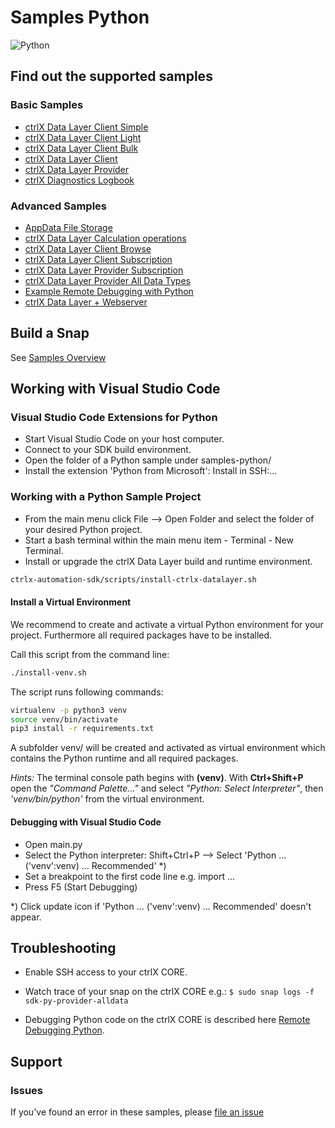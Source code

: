 # Samples Python

![Python](https://upload.wikimedia.org/wikipedia/commons/thumb/c/c3/Python-logo-notext.svg/120px-Python-logo-notext.svg.png)

## Find out the supported samples

### Basic Samples

* [ctrlX Data Layer Client Simple](datalayer.client.simple/README.md)
* [ctrlX Data Layer Client Light](datalayer.client.light/README.md)
* [ctrlX Data Layer Client Bulk](datalayer.client.bulk/README.md)
* [ctrlX Data Layer Client](datalayer.client/README.md)
* [ctrlX Data Layer Provider](datalayer.provider/README.md)
* [ctrlX Diagnostics Logbook](logbook/README.md)

### Advanced Samples

* [AppData File Storage](appdata/README.md)
* [ctrlX Data Layer Calculation operations](datalayer.calc/README.md)
* [ctrlX Data Layer Client Browse](datalayer.client.browse/README.md)
* [ctrlX Data Layer Client Subscription](datalayer.client.sub/README.md)
* [ctrlX Data Layer Provider Subscription](datalayer.provider.sub/README.md)
* [ctrlX Data Layer Provider All Data Types](datalayer.provider.all-data/README.md)
* [Example Remote Debugging with Python](datalayer.remote.debug/README.md)
* [ctrlX Data Layer + Webserver](webserver/README.md)

## Build a Snap

See [Samples Overview](../samples.md)

## Working with Visual Studio Code

### Visual Studio Code Extensions for Python

* Start Visual Studio Code on your host computer.
* Connect to your SDK build environment.
* Open the folder of a Python sample under samples-python/
* Install the extension 'Python from Microsoft': Install in SSH:...

### Working with a Python Sample Project

* From the main menu click File --> Open Folder and select the folder of your desired Python project.
* Start a bash terminal within the main menu item - Terminal - New Terminal.
* Install or upgrade the ctrlX Data Layer build and runtime environment.

```bash
ctrlx-automation-sdk/scripts/install-ctrlx-datalayer.sh
```

#### Install a Virtual Environment

We recommend to create and activate a virtual Python environment for your project. Furthermore all required packages have to be installed.

Call this script from the command line:

```bash
./install-venv.sh
```

The script runs following commands:

```bash
virtualenv -p python3 venv
source venv/bin/activate
pip3 install -r requirements.txt
```

A subfolder venv/ will be created and activated as virtual environment which contains the Python runtime and all required packages.

*Hints:* The terminal console path begins with **(venv)**. With **Ctrl+Shift+P** open the *"Command Palette..."* and select *"Python: Select Interpreter"*, then *'venv/bin/python'* from the virtual environment.

#### Debugging with Visual Studio Code

* Open main.py
* Select the Python interpreter: Shift+Ctrl+P --> Select 'Python ... ('venv':venv) ... Recommended' *)
* Set a breakpoint to the first code line e.g. import ...
* Press F5 (Start Debugging)

*) Click update icon if 'Python ... ('venv':venv) ... Recommended' doesn't appear.

## Troubleshooting

* Enable SSH access to your ctrlX CORE.

* Watch trace of your snap on the ctrlX CORE e.g.: `$ sudo snap logs -f sdk-py-provider-alldata`

* Debugging Python code on the ctrlX CORE is described here [Remote Debugging Python](datalayer.remote.debug/README.md).

## Support

### Issues

If you've found an error in these samples, please [file an issue](https://github.com/boschrexroth)
